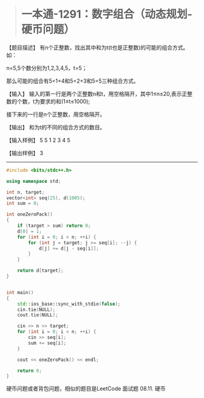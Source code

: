 > # 一本通-1291：数字组合（动态规划-硬币问题）

【题目描述】
有n个正整数，找出其中和为t(t也是正整数)的可能的组合方式。如：

n=5,5个数分别为1,2,3,4,5，t=5；

那么可能的组合有5=1+4和5=2+3和5=5三种组合方式。

【输入】
输入的第一行是两个正整数n和t，用空格隔开，其中1≤n≤20,表示正整数的个数，t为要求的和(1≤t≤1000);

接下来的一行是n个正整数，用空格隔开。

【输出】
和为t的不同的组合方式的数目。

【输入样例】
5 5
1 2 3 4 5

【输出样例】
3

-----

```c++
#include <bits/stdc++.h>

using namespace std;

int n, target;
vector<int> seq(25), d(1005);
int sum = 0;

int oneZeroPack()
{
    if (target > sum) return 0;
    d[0] = 1;
    for (int i = 0; i < n; ++i) {
        for (int j = target; j >= seq[i]; --j) {
            d[j] += d[j - seq[i]];
        }
    }

    return d[target];
}


int main()
{
    std::ios_base::sync_with_stdio(false);
    cin.tie(NULL);
    cout.tie(NULL);

    cin >> n >> target;
    for (int i = 0; i < n; ++i) {
        cin >> seq[i];
        sum += seq[i];
    }

    cout << oneZeroPack() << endl;

    return 0;
}
```

硬币问题或者背包问题，相似的题目是LeetCode 面试题 08.11. 硬币